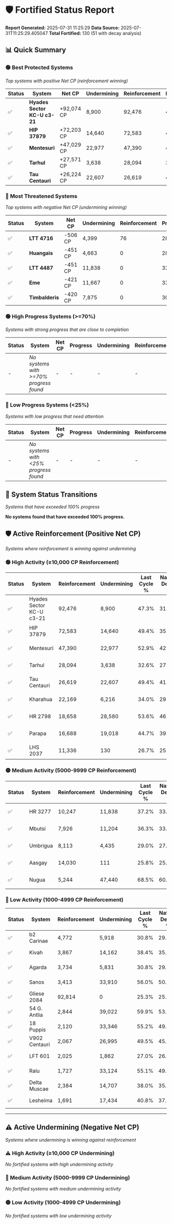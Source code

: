 # 🛡️ Fortified Status Report

**Report Generated:** 2025-07-31 11:25:29
**Data Source:** 2025-07-31T11:25:29.405047
**Total Fortified:** 130 (51 with decay analysis)

## 📊 Quick Summary

### 🟢 **Best Protected Systems**
*Top systems with positive Net CP (reinforcement winning)*

| Status | System | Net CP | Undermining | Reinforcement | Progress |
|--------|--------|--------|-------------|---------------|----------|
| ✅ | **Hyades Sector KC-U c3-21** | +92,074 CP | 8,900 | 92,476 | 45.9% |
| ✅ | **HIP 37879** | +72,203 CP | 14,640 | 72,583 | 47.1% |
| ✅ | **Mentesuri** | +47,029 CP | 22,977 | 47,390 | 49.4% |
| ✅ | **Tarhul** | +27,571 CP | 3,638 | 28,094 | 32.0% |
| ✅ | **Tau Centauri** | +26,224 CP | 22,607 | 26,619 | 45.9% |

### 🔴 **Most Threatened Systems**
*Top systems with negative Net CP (undermining winning)*

| Status | System | Net CP | Undermining | Reinforcement | Progress |
|--------|--------|--------|-------------|---------------|----------|
| ✅ | **LTT 4716** | -506 CP | 4,399 | 76 | 28.2% |
| ✅ | **Huangais** | -451 CP | 4,663 | 0 | 28.5% |
| ✅ | **LTT 4487** | -451 CP | 11,838 | 0 | 33.8% |
| ✅ | **Eme** | -421 CP | 11,667 | 0 | 33.7% |
| ✅ | **Timbalderis** | -420 CP | 7,875 | 0 | 30.9% |

### 🟢 **High Progress Systems (>=70%)**
*Systems with strong progress that are close to completion*

| Status | System | Net CP | Progress | Undermining | Reinforcement |
|--------|--------|--------|----------|-------------|---------------|
| - | *No systems with >=70% progress found* | - | - | - | - |

### 🔴 **Low Progress Systems (<25%)**
*Systems with low progress that need attention*

| Status | System | Net CP | Progress | Undermining | Reinforcement |
|--------|--------|--------|----------|-------------|---------------|
| - | *No systems with <25% progress found* | - | - | - | - |
## 🔄 System Status Transitions
*Systems that have exceeded 100% progress*

**No systems found that have exceeded 100% progress.**

## 🛡️ Active Reinforcement (Positive Net CP)
*Systems where reinforcement is winning against undermining*

### 🟢 High Activity (≥10,000 CP Reinforcement)

| Status | System | Reinforcement | Undermining | Last Cycle % | Natural Decay % | Current Progress % | Current CP | Net CP | Activity |
|--------|--------|---------------|-------------|--------------|-----------------|-------------------|------------|--------|----------|
| ✅ | Hyades Sector KC-U c3-21 | 92,476 | 8,900 | 47.3% | 31.73% | 45.9% | 298,350 | +92,074 | 🟢 High Reinforcement |
| ✅ | HIP 37879 | 72,583 | 14,640 | 49.4% | 35.99% | 47.1% | 306,150 | +72,203 | 🟢 High Reinforcement |
| ✅ | Mentesuri | 47,390 | 22,977 | 52.9% | 42.16% | 49.4% | 321,100 | +47,029 | 🟢 High Reinforcement |
| ✅ | Tarhul | 28,094 | 3,638 | 32.6% | 27.76% | 32.0% | 208,000 | +27,571 | 🟢 High Reinforcement |
| ✅ | Tau Centauri | 26,619 | 22,607 | 49.4% | 41.87% | 45.9% | 298,350 | +26,224 | 🟢 High Reinforcement |
| ✅ | Kharahua | 22,169 | 6,216 | 34.0% | 29.67% | 33.0% | 214,500 | +21,654 | 🟢 High Reinforcement |
| ✅ | HR 2798 | 18,658 | 28,580 | 53.6% | 46.37% | 49.2% | 319,800 | +18,389 | 🟢 High Reinforcement |
| ✅ | Parapa | 16,688 | 19,018 | 44.7% | 39.28% | 41.8% | 271,700 | +16,381 | 🟢 High Reinforcement |
| ✅ | LHS 2037 | 11,336 | 130 | 26.7% | 25.06% | 26.7% | 173,550 | +10,666 | 🟢 High Reinforcement |

### 🟡 Medium Activity (5000-9999 CP Reinforcement)

| Status | System | Reinforcement | Undermining | Last Cycle % | Natural Decay % | Current Progress % | Current CP | Net CP | Activity |
|--------|--------|---------------|-------------|--------------|-----------------|-------------------|------------|--------|----------|
| ✅ | HR 3277 | 10,247 | 11,838 | 37.2% | 33.89% | 35.4% | 230,100 | +9,822 | 🟡 Medium Reinforcement |
| ✅ | Mbutsi | 7,926 | 11,204 | 36.3% | 33.44% | 34.6% | 224,900 | +7,530 | 🟡 Medium Reinforcement |
| ✅ | Umbrigua | 8,113 | 4,435 | 29.0% | 27.34% | 28.3% | 183,950 | +6,229 | 🟡 Medium Reinforcement |
| ✅ | Aasgay | 14,030 | 111 | 25.8% | 25.00% | 25.8% | 167,700 | +5,200 | 🟡 Medium Reinforcement |
| ✅ | Nugua | 5,244 | 47,440 | 68.5% | 60.41% | 61.2% | 397,800 | +5,122 | 🟡 Medium Reinforcement |

### 🔴 Low Activity (1000-4999 CP Reinforcement)

| Status | System | Reinforcement | Undermining | Last Cycle % | Natural Decay % | Current Progress % | Current CP | Net CP | Activity |
|--------|--------|---------------|-------------|--------------|-----------------|-------------------|------------|--------|----------|
| ✅ | b2 Carinae | 4,772 | 5,918 | 30.8% | 29.28% | 29.9% | 194,350 | +4,029 | 🔵 Low Reinforcement |
| ✅ | Kivah | 3,867 | 14,162 | 38.4% | 35.66% | 36.2% | 235,300 | +3,515 | 🔵 Low Reinforcement |
| ✅ | Agarda | 3,734 | 5,831 | 30.8% | 29.40% | 29.9% | 194,350 | +3,242 | 🔵 Low Reinforcement |
| ✅ | Sanos | 3,413 | 33,910 | 56.0% | 50.31% | 50.8% | 330,200 | +3,153 | 🔵 Low Reinforcement |
| ✅ | Gliese 2084 | 92,814 | 0 | 25.3% | 25.00% | 25.3% | 164,450 | +1,950 | 🔵 Low Reinforcement |
| ✅ | 54 G. Antlia | 2,844 | 39,022 | 59.9% | 53.60% | 53.9% | 350,350 | +1,924 | 🔵 Low Reinforcement |
| ✅ | 18 Puppis | 2,120 | 33,346 | 55.2% | 49.83% | 50.1% | 325,650 | +1,765 | 🔵 Low Reinforcement |
| ✅ | V902 Centauri | 2,067 | 26,995 | 49.5% | 45.05% | 45.3% | 294,450 | +1,600 | 🔵 Low Reinforcement |
| ✅ | LFT 601 | 2,025 | 1,862 | 27.0% | 26.47% | 26.7% | 173,550 | +1,527 | 🔵 Low Reinforcement |
| ✅ | Ralu | 1,727 | 33,124 | 55.1% | 49.77% | 50.0% | 325,000 | +1,511 | 🔵 Low Reinforcement |
| ✅ | Delta Muscae | 2,384 | 14,707 | 38.0% | 35.50% | 35.7% | 232,050 | +1,276 | 🔵 Low Reinforcement |
| ✅ | Lesheima | 1,691 | 17,434 | 40.8% | 37.93% | 38.1% | 247,650 | +1,135 | 🔵 Low Reinforcement |


---

## ⚠️ Active Undermining (Negative Net CP)
*Systems where undermining is winning against reinforcement*

### ⚠️ High Activity (≥10,000 CP Undermining)

*No fortified systems with high undermining activity*

### 🔶 Medium Activity (5000-9999 CP Undermining)

*No fortified systems with medium undermining activity*

### 🟡 Low Activity (1000-4999 CP Undermining)

*No fortified systems with low undermining activity*
